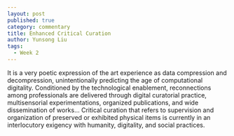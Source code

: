 ```yaml
---
layout: post
published: true
category: commentary
title: Enhanced Critical Curation
author: Yunsong Liu
tags:
  - Week 2
---
```

It is a very poetic expression of the art experience as data compression and decompression, unintentionally predicting the age of computational digitality. Conditioned by the technological enablement, reconnections among professionals are delivered through digital curatorial practice, multisensorial experimentations, organized publications, and wide dissemination of works… Critical curation that refers to supervision and organization of preserved or exhibited physical items is currently in an interlocutory exigency with humanity, digitality, and social practices.

